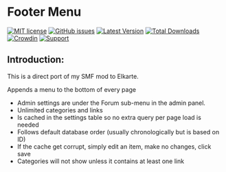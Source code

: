 # Footer Menu
[![MIT license](http://img.shields.io/badge/license-MIT-009999.svg)](http://opensource.org/licenses/MIT)
[![GitHub issues](https://img.shields.io/github/issues/live627/elk-footer-menu.svg)](https://github.com/live627/elk-footer-menu/issues)
[![Latest Version](https://img.shields.io/github/release/live627/elk-footer-menu.svg)](https://github.com/live627/elk-footer-menu/releases)
[![Total Downloads](https://img.shields.io/github/downloads/live627/elk-footer-menu/total.svg)](https://github.com/live627/elk-footer-menu/releases)
[![Crowdin](https://badges.crowdin.net/footer-menu/localized.svg)](https://crowdin.com/project/footer-menu)
[![Support](http://img.shields.io/badge/PayPal-$-009966.svg)](https://www.paypal.me/JohnRayes)

## Introduction:
This is a direct port of my SMF mod to Elkarte.

Appends a menu to the bottom of every page

- Admin settings are under the Forum sub-menu in the admin panel.
- Unlimited categories and links
- Is cached in the settings table so no extra query per page load is needed
- Follows default database order (usually chronologically but is based on ID)
- If the cache get corrupt, simply edit an item, make no changes, click save
- Categories will not show unless it contains at least one link
